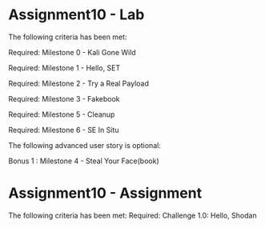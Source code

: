 # Assignment10 - Lab

The following criteria has been met:

 Required: Milestone 0 - Kali Gone Wild
 
 Required: Milestone 1 - Hello, SET
 
 Required: Milestone 2 - Try a Real Payload
 
 Required: Milestone 3 - Fakebook
 
 Required: Milestone 5 - Cleanup
 
 Required: Milestone 6 - SE In Situ
 
The following advanced user story is optional:

 Bonus 1 : Milestone 4 - Steal Your Face(book)

# Assignment10 - Assignment

The following criteria has been met:
Required: Challenge 1.0: Hello, Shodan
